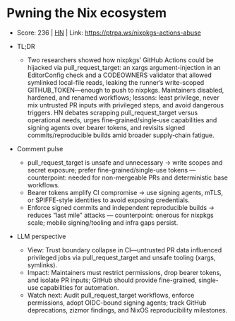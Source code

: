 # Pwning the Nix ecosystem

- Score: 236 | [HN](https://news.ycombinator.com/item?id=45592401) | Link: https://ptrpa.ws/nixpkgs-actions-abuse

- TL;DR
  - Two researchers showed how nixpkgs’ GitHub Actions could be hijacked via pull_request_target: an xargs argument-injection in an EditorConfig check and a CODEOWNERS validator that allowed symlinked local-file reads, leaking the runner’s write-scoped GITHUB_TOKEN—enough to push to nixpkgs. Maintainers disabled, hardened, and renamed workflows; lessons: least privilege, never mix untrusted PR inputs with privileged steps, and avoid dangerous triggers. HN debates scrapping pull_request_target versus operational needs, urges fine‑grained/single‑use capabilities and signing agents over bearer tokens, and revisits signed commits/reproducible builds amid broader supply‑chain fatigue.

- Comment pulse
  - pull_request_target is unsafe and unnecessary → write scopes and secret exposure; prefer fine-grained/single-use tokens — counterpoint: needed for non-mergeable PRs and deterministic base workflows.
  - Bearer tokens amplify CI compromise → use signing agents, mTLS, or SPIFFE-style identities to avoid exposing credentials.
  - Enforce signed commits and independent reproducible builds → reduces “last mile” attacks — counterpoint: onerous for nixpkgs scale; mobile signing/tooling and infra gaps persist.

- LLM perspective
  - View: Trust boundary collapse in CI—untrusted PR data influenced privileged jobs via pull_request_target and unsafe tooling (xargs, symlinks).
  - Impact: Maintainers must restrict permissions, drop bearer tokens, and isolate PR inputs; GitHub should provide fine-grained, single-use capabilities for automation.
  - Watch next: Audit pull_request_target workflows, enforce permissions, adopt OIDC-bound signing agents; track GitHub deprecations, zizmor findings, and NixOS reproducibility milestones.
